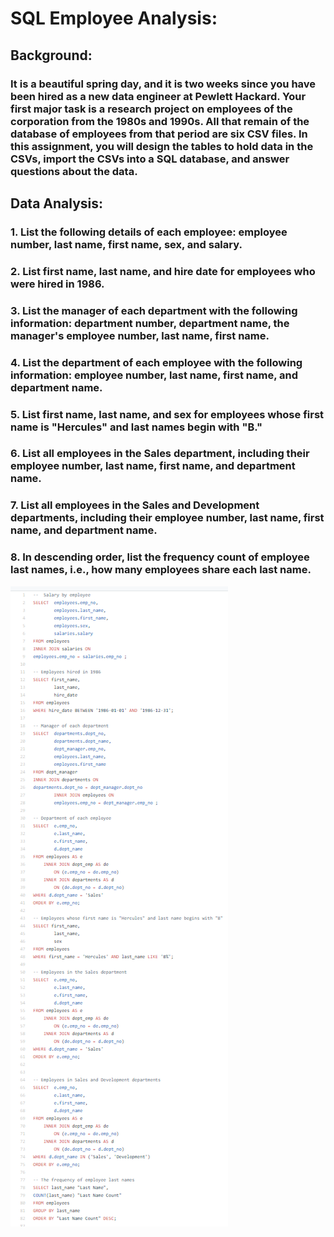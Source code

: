 # SQL Employee Analysis:

## Background:
### It is a beautiful spring day, and it is two weeks since you have been hired as a new data engineer at Pewlett Hackard. Your first major task is a research project on employees of the corporation from the 1980s and 1990s. All that remain of the database of employees from that period are six CSV files. In this assignment, you will design the tables to hold data in the CSVs, import the CSVs into a SQL database, and answer questions about the data.

## Data Analysis:
### 1. List the following details of each employee: employee number, last name, first name, sex, and salary.
### 2. List first name, last name, and hire date for employees who were hired in 1986.
### 3. List the manager of each department with the following information: department number, department name, the manager's employee number, last name, first name.
### 4. List the department of each employee with the following information: employee number, last name, first name, and department name.
### 5. List first name, last name, and sex for employees whose first name is "Hercules" and last names begin with "B."
### 6. List all employees in the Sales department, including their employee number, last name, first name, and department name.
### 7. List all employees in the Sales and Development departments, including their employee number, last name, first name, and department name.
### 8. In descending order, list the frequency count of employee last names, i.e., how many employees share each last name.

![Stations](img/SQLqueries.PNG)


